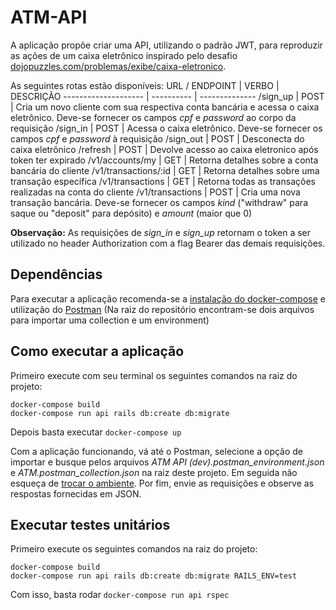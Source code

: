 # ATM-API

A aplicação propõe criar uma API, utilizando o padrão JWT, para reproduzir as ações de um caixa eletrônico inspirado pelo desafio [dojopuzzles.com/problemas/exibe/caixa-eletronico](dojopuzzles.com/problemas/exibe/caixa-eletronico).

As seguintes rotas estão disponíveis:
URL / ENDPOINT       |    VERBO   |    DESCRIÇÃO
-------------------- | ---------- | --------------
/sign_up             |    POST    | Cria um novo cliente com sua respectiva conta bancária e acessa o caixa eletrônico. Deve-se fornecer os campos *cpf* e *password* ao corpo da requisição
/sign_in             |    POST    | Acessa o caixa eletrônico. Deve-se fornecer os campos *cpf* e *password* à requisição
/sign_out            |    POST    | Desconecta do caixa eletrônico
/refresh             |    POST    | Devolve acesso ao caixa eletronico após token ter expirado
/v1/accounts/my      |    GET     | Retorna detalhes sobre a conta bancária do cliente
/v1/transactions/:id |    GET     | Retorna detalhes sobre uma transação específica
/v1/transactions     |    GET     | Retorna todas as transações realizadas na conta do cliente
/v1/transactions     |    POST    | Cria uma nova transação bancária. Deve-se fornecer os campos *kind* ("withdraw" para saque ou "deposit" para depósito) e *amount* (maior que 0)

**Observação:** As requisições de *sign_in* e *sign_up* retornam o token a ser utilizado no header Authorization com a flag Bearer das demais requisições.

## Dependências

Para executar a aplicação recomenda-se a [instalação do docker-compose](docs.docker.com/compose/install) e utilização do [Postman](www.postman.com) (Na raiz do repositório encontram-se dois arquivos para importar uma collection e um environment)

## Como executar a aplicação

Primeiro execute com seu terminal os seguintes comandos na raiz do projeto:
```
docker-compose build
docker-compose run api rails db:create db:migrate
```

Depois basta executar `docker-compose up`

Com a aplicação funcionando, vá até o Postman, selecione a opção de importar e busque pelos arquivos *ATM API (dev).postman_environment.json* e *ATM.postman_collection.json* na raiz deste projeto. Em seguida não esqueça de [trocar o ambiente](learning.postman.com/docs/sending-requests/managing-environments). Por fim, envie as requisições e observe as respostas fornecidas em JSON.

## Executar testes unitários

Primeiro execute os seguintes comandos na raiz do projeto:
```
docker-compose build
docker-compose run api rails db:create db:migrate RAILS_ENV=test
```

Com isso, basta rodar `docker-compose run api rspec`
